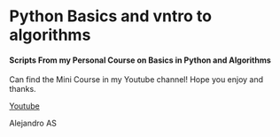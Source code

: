 # Python Basics and vntro to algorithms


#### Scripts From my Personal Course on Basics in Python and Algorithms

Can find the Mini Course in my Youtube channel!
Hope you enjoy and thanks.

[Youtube]("https://youtube.com")


Alejandro AS
